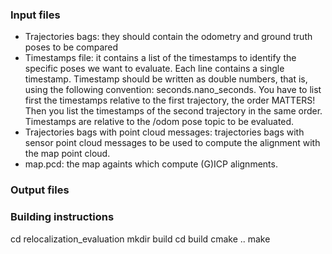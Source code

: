 ### Input files

- Trajectories bags: they should contain the odometry and ground truth poses to be compared 
- Timestamps file: it contains a list of the timestamps to identify the specific poses we want to evaluate. Each line contains a single timestamp. Timestamp should be written as double numbers, that is, using the following convention: seconds.nano_seconds. You have to list first the timestamps relative to the first trajectory, the order MATTERS! Then you list the timestamps of the second trajectory in the same order. Timestamps are relative to the /odom pose topic to be evaluated.
- Trajectories bags with point cloud messages: trajectories bags with sensor point cloud messages to be used to compute the alignment with the map point cloud.
- map.pcd: the map againts which compute (G)ICP alignments.

### Output files


### Building instructions

cd relocalization_evaluation
mkdir build
cd build
cmake ..
make

